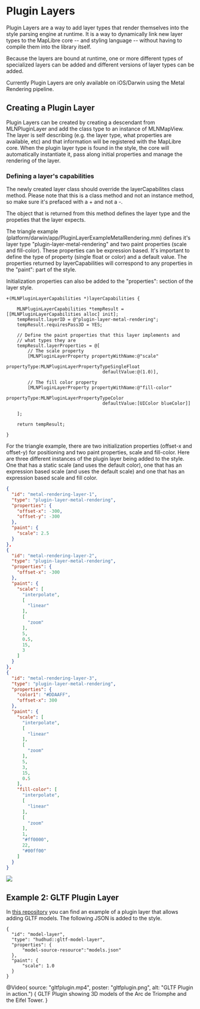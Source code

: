 # Plugin Layers

Plugin Layers are a way to add layer types that render themselves into the style parsing engine at runtime.  It is a way to dynamically link new layer types to the MapLibre core -- and styling language -- without having to compile them into the library itself.

Because the layers are bound at runtime, one or more different types of specialized layers can be added and different versions of layer types can be added.

Currently Plugin Layers are only available on iOS/Darwin using the Metal Rendering pipeline.


## Creating a Plugin Layer

Plugin Layers can be created by creating a descendant from MLNPluginLayer and add the class type to an instance of MLNMapView.  The layer is self describing (e.g. the layer type, what properties are available, etc) and that information will be registered with the MapLibre core.  When the plugin layer type is found in the style, the core will automatically instantiate it, pass along initial properties and manage the rendering of the layer.

### Defining a layer's capabilities
The newly created layer class should override the layerCapabilites class method.  Please note that this is a class method and not an instance method, so make sure it's prefaced with a + and not a -. 

The object that is returned from this method defines the layer type and the propeties that the layer expects.

The triangle example (platform/darwin/app/PluginLayerExampleMetalRendering.mm) defines it's layer type "plugin-layer-metal-rendering" and two paint properties (scale and fill-color).  These properties can be expression based.  It's important to define the type of property (single float or color) and a default value.  The properties returned by layerCapabilities will correspond to any properties in the "paint": part of the style.  

Initialization properties can also be added to the "properties": section of the layer style.

```objc
+(MLNPluginLayerCapabilities *)layerCapabilities {

    MLNPluginLayerCapabilities *tempResult = [[MLNPluginLayerCapabilities alloc] init];
    tempResult.layerID = @"plugin-layer-metal-rendering";
    tempResult.requiresPass3D = YES;

    // Define the paint properties that this layer implements and
    // what types they are
    tempResult.layerProperties = @[
        // The scale property
        [MLNPluginLayerProperty propertyWithName:@"scale"
                                    propertyType:MLNPluginLayerPropertyTypeSingleFloat
                                    defaultValue:@(1.0)],

        // The fill color property
        [MLNPluginLayerProperty propertyWithName:@"fill-color"
                                    propertyType:MLNPluginLayerPropertyTypeColor
                                    defaultValue:[UIColor blueColor]]

    ];

    return tempResult;

}
```

For the triangle example, there are two initialization properties (offset-x and offset-y) for positioning and two paint properties, scale and fill-color.  Here are three different instances of the plugin layer being added to the style.  One that has a static scale (and uses the default color), one that has an expression based scale (and uses the default scale) and one that has an expression based scale and fill color.


```json
{
  "id": "metal-rendering-layer-1",
  "type": "plugin-layer-metal-rendering",
  "properties": {
    "offset-x": -300,
    "offset-y": -300
  },
  "paint": {
    "scale": 2.5
  }
},
{
  "id": "metal-rendering-layer-2",
  "type": "plugin-layer-metal-rendering",
  "properties": {
    "offset-x": -300
  },
  "paint": {
    "scale": [
      "interpolate",
      [
        "linear"
      ],
      [
        "zoom"
      ],
      5,
      0.5,
      15,
      3
    ]
  }
},
{
  "id": "metal-rendering-layer-3",
  "type": "plugin-layer-metal-rendering",
  "properties": {
    "color1": "#DDAAFF",
    "offset-x": 300
  },
  "paint": {
    "scale": [
      "interpolate",
      [
        "linear"
      ],
      [
        "zoom"
      ],
      5,
      3,
      15,
      0.5
    ],
    "fill-color": [
      "interpolate",
      [
        "linear"
      ],
      [
        "zoom"
      ],
      1,
      "#ff0000",
      22,
      "#00ff00"
    ]
  }
}
```
![](PluginLayer.png)

## Example 2: GLTF Plugin Layer

In [this repository](https://github.com/AtlasProgramming/maplibre-gltf-models-plugin) you can find an example of a plugin layer that allows adding GLTF models. The following JSON is added to the style.

```
{
  "id": "model-layer",
  "type": "hudhud::gltf-model-layer",
  "properties": {
      "model-source-resource":"models.json"
  },
  "paint": {
      "scale": 1.0
  }
}
```

@Video(
   source: "gltfplugin.mp4",
   poster: "gltfplugin.png",
   alt: "GLTF Plugin in action.") {
    GLTF Plugin showing 3D models of the Arc de Triomphe and the Eifel Tower.
}
